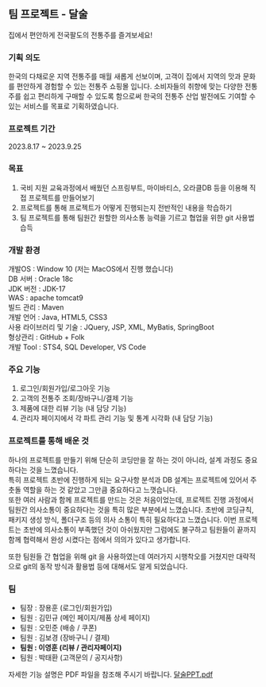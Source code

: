 

## 팀 프로젝트 - 달술
<p>집에서 편안하게 전국팔도의 전통주를 즐겨보세요!</p>



### 기획 의도
한국의 다채로운 지역 전통주를 매월 새롭게 선보이며, 고객이 집에서 지역의 맛과 문화를 편안하게 경험할 수 있는 전통주 쇼핑몰 입니다. 소비자들의 취향에 맞는 다양한 전통주를 쉽고 편리하게 구매할 수 있도록 함으로써 한국의 전통주 산업 발전에도 기여할 수 있는 서비스를 목표로 기획하였습니다.



### 프로젝트 기간
<p>2023.8.17 ~ 2023.9.25</p>



### 목표

1. 국비 지원 교육과정에서 배웠던 스프링부트, 마이바티스, 오라클DB 등을 이용해 직접 프로젝트를 만들어보기
2. 프로젝트를 통해 프로젝트가 어떻게 진행되는지 전반적인 내용을 학습하기
3. 팀 프로젝트를 통해 팀원간 원할한 의사소통 능력을 기르고 협업을 위한 git 사용법 습득



### 개발 환경 
개발OS : Window 10 (저는 MacOS에서 진행 했습니다) <br> 
DB 서버 : Oracle 18c <br>
JDK 버전 : JDK-17 <br>
WAS : apache tomcat9 <br>
빌드 관리 : Maven <br>
개발 언어 : Java, HTML5, CSS3 <br>
사용 라이브러리 및 기술 : JQuery, JSP, XML, MyBatis, SpringBoot <br>
형상관리 : GitHub + Folk <br>
개발 Tool : STS4, SQL Developer, VS Code <br>




### 주요 기능
1. 로그인/회원가입/로그아웃 기능
2. 고객의 전통주 조회/장바구니/결제 기능
4. 제품에 대한 리뷰 기능 (내 담당 기능)
5. 관리자 페이지에서 각 파트 관리 기능 및 통계 시각화 (내 담당 기능)




### 프로젝트를 통해 배운 것
하나의 프로젝트를 만들기 위해 단순히 코딩만을 잘 하는 것이 아니라, 설계 과정도 중요하다는 것을 느꼈습니다. <br>
특히 프로젝트 초반에 진행하게 되는 요구사항 분석과 DB 설계는 프로젝트에 있어서 주춧돌 역할을 하는 것 같았고 그만큼 중요하다고 느꼇습니다. <br>
또한 여러 사람과 함께 프로젝트를 만드는 것은 처음이었는데, 프로젝트 진행 과정에서 팀원간 의사소통이 중요하다는 것을 특히 많은 부분에서 느꼈습니다. 초반에 코딩규칙, 패키지 생성 방식, 폴더구조 등의 의사 소통이 특히 필요하다고 느꼈습니다. 이번 프로젝트는 초반에 의사소통이 부족했던 것이 아쉬웠지만 그럼에도 불구하고 팀원들이 끝까지 함께 협력해서 완성 시켰다는 점에서 의의가 있다고 생가합니다.

또한 팀원들 간 협업을 위해 git 을 사용하였는데 여러가지 시행착오를 거쳤지만 대략적으로 git의 동작 방식과 활용법 등에 대해서도 알게 되었습니다.
<br>


### 팀
- 팀장 : 장용훈 (로그인/회원가입)
- 팀원 : 김민규 (메인 페이지/제품 상세 페이지)
- 팀원 : 오민준 (배송 / 쿠폰)
- 팀원 : 김보경 (장바구니 / 결제)
- **팀원 : 이영훈 (리뷰 / 관리자페이지)**
- 팀원 : 박태환 (고객문의 / 공지사항)

자세한 기능 설명은 PDF 파일을 참조해 주시기 바랍니다.
[달술PPT.pdf](https://github.com/mipoung/KH_dalsul/files/12839666/PPT.pdf)

